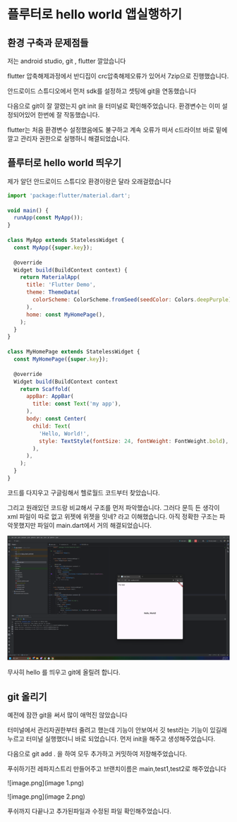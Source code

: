 # 플루터로 hello world 앱실행하기

## 환경 구축과 문제점들

저는 android studio, git , flutter 깔았습니다

flutter  압축해제과정에서 반디집이  crc압축해제오류가 있어서 7zip으로 진행했습니다.

안드로이드 스튜디오에서 먼저 sdk를 설정하고 셋팅에 git을 연동했습니다

다음으로 git이 잘 깔렸는지 git init 을 터미널로 확인해주었습니다. 환경변수는 이미 설정되어있어 한번에 잘 작동했습니다.

flutter는 처음 환경변수 설정했음에도 불구하고 계속 오류가 떠서 c드라이브 바로 밑에 깔고 관리자 권한으로 실행하니 해결되었습니다.

## 플루터로 hello world 띄우기

제가 알던 안드로이드 스튜디오 환경이랑은 달라 오래걸렸습니다

```jsx
import 'package:flutter/material.dart';

void main() {
  runApp(const MyApp());
}

class MyApp extends StatelessWidget {
  const MyApp({super.key});

  @override
  Widget build(BuildContext context) {
    return MaterialApp(
      title: 'Flutter Demo',
      theme: ThemeData(
        colorScheme: ColorScheme.fromSeed(seedColor: Colors.deepPurple),
      ),
      home: const MyHomePage(),
    );
  }
}

class MyHomePage extends StatelessWidget {
  const MyHomePage({super.key});

  @override
  Widget build(BuildContext context
    return Scaffold(
      appBar: AppBar(
        title: const Text('my app'),
      ),
      body: const Center(
        child: Text(
          'Hello, World!',
          style: TextStyle(fontSize: 24, fontWeight: FontWeight.bold),
        ),
      ),
    );
  }
}

```

코드를 다지우고 구글링해서 헬로월드 코드부터 찾았습니다.

그리고 원래있던 코드랑 비교해서 구조를 먼저 파악했습니다. 그러다 문득 든 생각이 xml 파일이 따로 없고 위젯에 위젯을 잇네? 라고 이해했습니다. 아직 정확한 구조는 파악못했지만 파일이 main.dart에서 거의 해결되었습니다.

![image.png](image.png)

무사히 hello 를 띄우고 git에 올릴려 합니다.

## git 올리기

예전에 잠깐 git을 써서 많이 애먹진 않았습니다

터미널에서 관리자권한부터 줄려고 했는데 기능이 안보여서 깃 test라는 기능이 있길래 누르고 터미널 실행했더니 바로 되었습니다. 먼저 init을 해주고 생성해주었습니다.

다음으로 git add . 을 하여 모두 추가하고 커밋하여 저장해주었습니다.

푸쉬하기전 레파지스트리 만들어주고 브랜치이름은 main,test1,test2로 해주었습니다

![image.png](image 1.png)

![image.png](image 2.png)

푸쉬까지 다끝나고 추가된파일과 수정된 파일 확인해주었습니다.